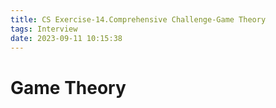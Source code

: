 ```yaml
---
title: CS Exercise-14.Comprehensive Challenge-Game Theory
tags: Interview
date: 2023-09-11 10:15:38
---
```


# Game Theory
